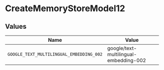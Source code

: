 # CreateMemoryStoreModel12


## Values

| Name                                     | Value                                    |
| ---------------------------------------- | ---------------------------------------- |
| `GOOGLE_TEXT_MULTILINGUAL_EMBEDDING_002` | google/text-multilingual-embedding-002   |
